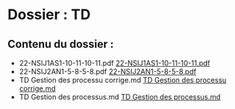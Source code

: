 # Dossier : TD
 
 ## Contenu du dossier : 
- 22-NSIJ1AS1-10-11-10-11.pdf [22-NSIJ1AS1-10-11-10-11.pdf](./22-NSIJ1AS1-10-11-10-11.pdf)
- 22-NSIJ2AN1-5-8-5-8.pdf [22-NSIJ2AN1-5-8-5-8.pdf](./22-NSIJ2AN1-5-8-5-8.pdf)
- TD Gestion des processu corrige.md [TD Gestion des processu corrige.md](./TD_Gestion_des_processu_corrige.md)
- TD Gestion des processus.md [TD Gestion des processus.md](./TD_Gestion_des_processus.md)

